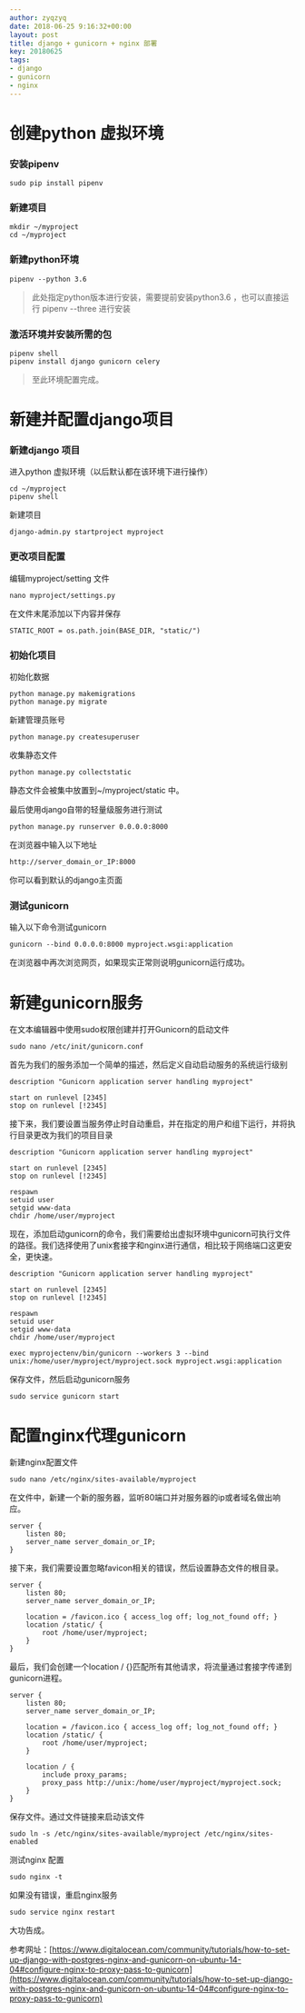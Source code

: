 ```yaml
---
author: zyqzyq
date: 2018-06-25 9:16:32+00:00
layout: post
title: django + gunicorn + nginx 部署
key: 20180625
tags:
- django
- gunicorn 
- nginx
---
```


# 创建python 虚拟环境

### 安装pipenv

```
sudo pip install pipenv 
```

### 新建项目

```
mkdir ~/myproject
cd ~/myproject
```

### 新建python环境

```
pipenv --python 3.6

```
> 此处指定python版本进行安装，需要提前安装python3.6 ，也可以直接运行 pipenv --three 进行安装

### 激活环境并安装所需的包

```
pipenv shell
pipenv install django gunicorn celery
```
> 至此环境配置完成。

# 新建并配置django项目

### 新建django 项目
进入python 虚拟环境（以后默认都在该环境下进行操作）

```
cd ~/myproject
pipenv shell
```
新建项目

```
django-admin.py startproject myproject
```
### 更改项目配置
编辑myproject/setting 文件

```
nano myproject/settings.py
```

在文件末尾添加以下内容并保存

```
STATIC_ROOT = os.path.join(BASE_DIR, "static/")
```


### 初始化项目
初始化数据

```
python manage.py makemigrations
python manage.py migrate

```
新建管理员账号

```
python manage.py createsuperuser
```
收集静态文件

```
python manage.py collectstatic
```
静态文件会被集中放置到~/myproject/static 中。

最后使用django自带的轻量级服务进行测试

```
python manage.py runserver 0.0.0.0:8000
```
在浏览器中输入以下地址
```
http://server_domain_or_IP:8000
```
你可以看到默认的django主页面

### 测试gunicorn

输入以下命令测试gunicorn
```
gunicorn --bind 0.0.0.0:8000 myproject.wsgi:application
```
在浏览器中再次浏览网页，如果现实正常则说明gunicorn运行成功。

# 新建gunicorn服务

在文本编辑器中使用sudo权限创建并打开Gunicorn的启动文件

```
sudo nano /etc/init/gunicorn.conf
```
首先为我们的服务添加一个简单的描述，然后定义自动启动服务的系统运行级别


```
description "Gunicorn application server handling myproject"

start on runlevel [2345]
stop on runlevel [!2345]

```

接下来，我们要设置当服务停止时自动重启，并在指定的用户和组下运行，并将执行目录更改为我们的项目目录

```
description "Gunicorn application server handling myproject"

start on runlevel [2345]
stop on runlevel [!2345]

respawn
setuid user
setgid www-data
chdir /home/user/myproject
```
现在，添加启动gunicorn的命令，我们需要给出虚拟环境中gunicorn可执行文件的路径。我们选择使用了unix套接字和nginx进行通信，相比较于网络端口这更安全，更快速。

```
description "Gunicorn application server handling myproject"

start on runlevel [2345]
stop on runlevel [!2345]

respawn
setuid user
setgid www-data
chdir /home/user/myproject

exec myprojectenv/bin/gunicorn --workers 3 --bind unix:/home/user/myproject/myproject.sock myproject.wsgi:application
```

保存文件，然后启动gunicorn服务

```
sudo service gunicorn start
```

# 配置nginx代理gunicorn

新建nginx配置文件

```
sudo nano /etc/nginx/sites-available/myproject
```
在文件中，新建一个新的服务器，监听80端口并对服务器的ip或者域名做出响应。

```
server {
    listen 80;
    server_name server_domain_or_IP;
}
```
接下来，我们需要设置忽略favicon相关的错误，然后设置静态文件的根目录。

```
server {
    listen 80;
    server_name server_domain_or_IP;

    location = /favicon.ico { access_log off; log_not_found off; }
    location /static/ {
        root /home/user/myproject;
    }
}
```
最后，我们会创建一个location / {}匹配所有其他请求，将流量通过套接字传递到gunicorn进程。

```
server {
    listen 80;
    server_name server_domain_or_IP;

    location = /favicon.ico { access_log off; log_not_found off; }
    location /static/ {
        root /home/user/myproject;
    }

    location / {
        include proxy_params;
        proxy_pass http://unix:/home/user/myproject/myproject.sock;
    }
}
```
保存文件。通过文件链接来启动该文件

```
sudo ln -s /etc/nginx/sites-available/myproject /etc/nginx/sites-enabled
```
测试nginx 配置

```
sudo nginx -t
```
如果没有错误，重启nginx服务

```
sudo service nginx restart
```

大功告成。

参考网址：[https://www.digitalocean.com/community/tutorials/how-to-set-up-django-with-postgres-nginx-and-gunicorn-on-ubuntu-14-04#configure-nginx-to-proxy-pass-to-gunicorn](https://www.digitalocean.com/community/tutorials/how-to-set-up-django-with-postgres-nginx-and-gunicorn-on-ubuntu-14-04#configure-nginx-to-proxy-pass-to-gunicorn)








